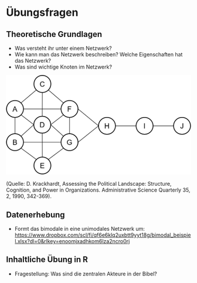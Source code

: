 # Übungsfragen 

## Theoretische Grundlagen
- Was versteht ihr unter einem Netzwerk?
- Wie kann man das Netzwerk beschreiben? Welche Eigenschaften hat das Netzwerk? 
- Was sind wichtige Knoten im Netzwerk?

![Beispielnetzwerk](/images/beispielnetzwerk.png)

(Quelle: D. Krackhardt, Assessing the Political Landscape: Structure, Cognition, and Power in Organizations. Administrative Science Quarterly 35, 2, 1990, 342-369).

## Datenerhebung
- Formt das bimodale in eine unimodales Netzwerk um: https://www.dropbox.com/scl/fi/qf6e6klq2uxbtt9yyt18g/bimodal_beispiel.xlsx?dl=0&rlkey=enoomjxadhkom6lza2ncro0rj


## Inhaltliche Übung in R
- Fragestellung: Was sind die zentralen Akteure in der Bibel?
